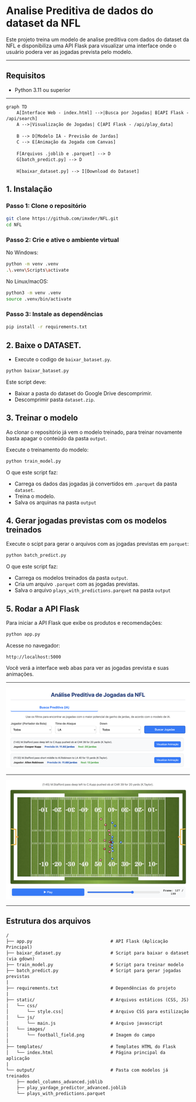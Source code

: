 
# Analise Preditiva de dados do dataset da NFL

Este projeto treina um modelo de analise preditiva com dados do dataset da NFL e disponibiliza uma API Flask para visualizar uma interface onde o usuário podera ver as jogadas prevista pelo modelo.

---

## Requisitos

- Python 3.11 ou superior

---

```mermaid
graph TD
    A[Interface Web - index.html] -->|Busca por Jogadas| B[API Flask - /api/search]
    A -->|Visualização de Jogadas| C[API Flask - /api/play_data]
    
    B --> D[Modelo IA - Previsão de Jardas]
    C --> E[Animação da Jogada com Canvas]

    F[Arquivos .joblib e .parquet] --> D
    G[batch_predict.py] --> D

    H[baixar_dataset.py] --> I[Download do Dataset]
```

## 1. Instalação

### Passo 1: Clone o repositório

```bash
git clone https://github.com/imxder/NFL.git
cd NFL
```

### Passo 2: Crie e ative o ambiente virtual

No Windows:

```bash
python -m venv .venv
.\.venv\Scripts\activate
```

No Linux/macOS:

```bash
python3 -m venv .venv
source .venv/bin/activate
```

### Passo 3: Instale as dependências

```bash
pip install -r requirements.txt
```

## 2. Baixe o DATASET.

- Execute o codigo de `baixar_bataset.py`.

```bash
python baixar_bataset.py
```

Este script deve:

- Baixar a pasta do dataset do Google Drive descomprimir.
- Descomprimir pasta `dataset.zip`.

## 3. Treinar o modelo 

Ao clonar o repositório já vem o modelo treinado,
para treinar novamente basta apagar o conteúdo da pasta `output`.

Execute o treinamento do modelo:

```bash
python train_model.py
```

O que este script faz:

- Carrega os dados das jogadas já convertidos em `.parquet` da pasta `dataset`.
- Treina o modelo.
- Salva os arquinas na pasta `output`

## 4. Gerar jogadas previstas com os modelos treinados

Execute o scipt para gerar o arquivos com as jogadas previstas em `parquet`:

```bash
python batch_predict.py
```

O que este script faz:

- Carrega os modelos treinados da pasta `output`.
- Cria um arquivo `.parquet` com as jogadas previstas.
- Salva o arquivo `plays_with_predictions.parquet` na pasta `output`

## 5. Rodar a API Flask

Para iniciar a API Flask que exibe os produtos e recomendações:

```bash
python app.py
```

Acesse no navegador:

```
http://localhost:5000
```

Você verá a interface web abas para ver as jogadas prevista e suas animações.

---

![Texto Alternativo da Imagem](static/images/rd1.png)

---

![Texto Alternativo da Imagem](static/images/rd2.png)

---

## Estrutura dos arquivos
```
/
├── app.py                              # API Flask (Aplicação Principal)
├── baixar_dataset.py                   # Script para baixar o dataset (via gdown)
├── train_model.py                      # Script para treinar modelo 
├── batch_predict.py                    # Script para gerar jogadas previstas
|
├── requirements.txt                    # Dependências do projeto
|
├── static/                             # Arquivos estáticos (CSS, JS)
│   └── css/                   
│       └── style.css│                  # Arquivo CSS para estilização  
│   └── js/                   
│       └── main.js                     # Arquivo javascript
│   └── images/                   
│       └── football_field.png          # Imagem do campo
│
├── templates/                          # Templates HTML do Flask
│   └── index.html                      # Página principal da aplicação
|
└── output/                             # Pasta com modelos já treinados
    ├── model_columns_advanced.joblib
    ├── play_yardage_predictor_advanced.joblib
    └── plays_with_predictions.parquet
```
